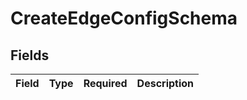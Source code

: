 # CreateEdgeConfigSchema


## Fields

| Field       | Type        | Required    | Description |
| ----------- | ----------- | ----------- | ----------- |